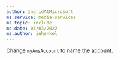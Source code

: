 ```yaml
---
author: IngridAtMicrosoft
ms.service: media-services 
ms.topic: include
ms.date: 03/03/2022
ms.author: inhenkel
---
```


<!--Create a media services account -->

Change `myAmsAccount` to name the account.